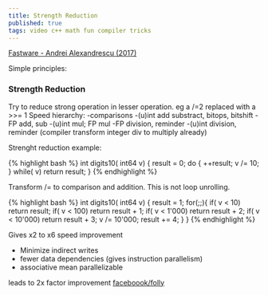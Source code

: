 ```yaml
---
title: Strength Reduction
published: true
tags: video c++ math fun compiler tricks
---
```

[Fastware - Andrei Alexandrescu (2017)](https://www.youtube.com/watch?v=o4-CwDo2zpg)

Simple principles:

### Strength Reduction
Try to reduce strong operation in lesser operation.
eg a /=2 replaced with a >>= 1
Speed hierarchy:
-comparisons
-(u)int add substract, bitops, bitshift
-FP add, sub
-(u)int mul; FP mul
-FP division, reminder
-(u)int division, reminder  (compiler transform integer div to multiply already)

Strenght reduction example:

{% highlight bash %}
int digits10( int64 v) {
    result = 0;
    do {
        ++result;
        v /= 10;
    } while( v)
    return result;
}
{% endhighlight %}

Transform /= to comparison and addition.
This is not loop unrolling.

{% highlight bash %}
int digits10( int64 v) {
    result = 1;
    for(;;){
        if( v <     10) return result;
        if( v <    100) return result + 1;
        if( v <  1'000) return result + 2;
        if( v < 10'000) return result + 3;
        v /= 10'000;
        result += 4;
    } 
}
{% endhighlight %}

Gives x2 to x6 speed improvement

- Minimize indirect writes
- fewer data dependencies (gives instruction parallelism)
- associative mean parallelizable

leads to  2x factor improvement
[faceboook/folly](https://github.com/facebook/folly)
